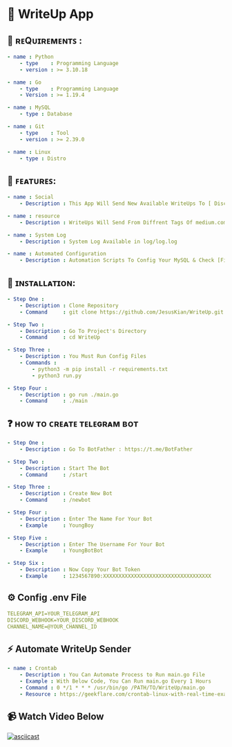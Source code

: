 # 📰 WriteUp App

## 👀 ʀᴇQᴜɪʀᴇᴍᴇɴᴛꜱ :
```yaml
- name : Python
    - type    : Programming Language
    - version : >= 3.10.18

- name : Go
    - type    : Programming Language
    - Version : >= 1.19.4

- name : MySQL
    - type : Database

- name : Git
    - type    : Tool
    - version : >= 2.39.0

- name : Linux
    - type : Distro
```

## 🦾 ꜰᴇᴀᴛᴜʀᴇꜱ:
```yaml
- name : Social
    - Description : This App Will Send New Available WriteUps To [ Discord , Telegram ]

- name : resource
    - Description : WriteUps Will Send From Diffrent Tags Of medium.com

- name : System Log
    - Description : System Log Available in log/log.log

- name : Automated Configuration
    - Description : Automation Scripts To Config Your MySQL & Check [Files, Directories, Packages], Written in Python
```

## 🏁 ɪɴꜱᴛᴀʟʟᴀᴛɪᴏɴ:
```yaml
- Step One :
    - Description : Clone Repository
    - Command     : git clone https://github.com/JesusKian/WriteUp.git

- Step Two :
    - Description : Go To Project's Directory
    - Command     : cd WriteUp

- Step Three :
    - Description : You Must Run Config Files
    - Commands : 
        - python3 -m pip install -r requirements.txt
        - python3 run.py

- Step Four :
    - Description : go run ./main.go
    - Command     : ./main
```


## ❓ ʜᴏᴡ ᴛᴏ ᴄʀᴇᴀᴛᴇ ᴛᴇʟᴇɢʀᴀᴍ ʙᴏᴛ
```yaml
- Step One :
    - Description : Go To BotFather : https://t.me/BotFather

- Step Two :
    - Description : Start The Bot
    - Command     : /start

- Step Three :
    - Description : Create New Bot
    - Command     : /newbot

- Step Four :
    - Description : Enter The Name For Your Bot
    - Example     : YoungBoy

- Step Five :
    - Description : Enter The Username For Your Bot
    - Example     : YoungBotBot

- Step Six :
    - Description : Now Copy Your Bot Token
    - Example     : 1234567890:XXXXXXXXXXXXXXXXXXXXXXXXXXXXXXXXXXX
```

## ⚙️ Config .env File
```yaml
TELEGRAM_API=YOUR_TELEGRAM_API
DISCORD_WEBHOOK=YOUR_DISCORD_WEBHOOK
CHANNEL_NAME=@YOUR_CHANNEL_ID
```

## ⚡️ Automate WriteUp Sender
```yaml
- name : Crontab
    - Description : You Can Automate Process to Run main.go File
    - Example : With Below Code, You Can Run main.go Every 1 Hours
    - Command : 0 */1 * * * /usr/bin/go /PATH/TO/WriteUp/main.go
    - Resource : https://geekflare.com/crontab-linux-with-real-time-examples-and-tools/
```

## 📹 Watch Video Below
[![asciicast](https://asciinema.org/a/jDtA4QHs0s4zKJDXOdUK7dVdu.svg)](https://asciinema.org/a/jDtA4QHs0s4zKJDXOdUK7dVdu)
